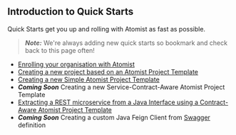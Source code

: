 ## Introduction to Quick Starts

Quick Starts get you up and rolling with Atomist as fast as possible.

> ***Note:*** We're always adding new quick starts so bookmark and check back to this page often!

* [Enrolling your organisation with Atomist](enrollment.md)
* [Creating a new project based on an Atomist Project Template](create-new-project.md)
* [Creating a new Simple Atomist Project Template](new-project-template/new-project-template.md)
* ***Coming Soon*** Creating a new Service-Contract-Aware Atomist Project Template
* [Extracting a REST microservice from a Java Interface using a Contract-Aware Atomist Project Template](extract-microservice.md)
* ***Coming Soon*** Creating a custom Java Feign Client from [Swagger](http://swagger.io/) definition